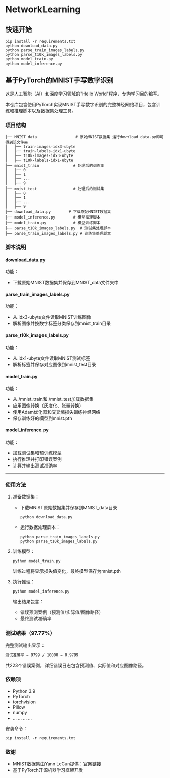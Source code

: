 # NetworkLearning

## 快速开始

```
pip install -r requirements.txt
python download_data.py
python parse_train_images_labels.py
python parse_t10k_images_labels.py
python model_train.py
python model_inference.py
```

## 基于PyTorch的MNIST手写数字识别

这是人工智能（AI）和深度学习领域的"Hello World"程序，专为学习目的编写。

本仓库包含使用PyTorch实现MNIST手写数字识别的完整神经网络项目，包含训练和推理脚本以及数据集处理工具。

### 项目结构

```
├── MNIST_data                 # 原始MNIST数据集 运行download_data.py即可得到该文件夹
│   ├── train-images-idx3-ubyte
│   ├── train-labels-idx1-ubyte
│   ├── t10k-images-idx3-ubyte
│   ├── t10k-labels-idx1-ubyte
├── mnist_train               # 处理后的训练集
│   ├── 0
│   ├── 1
│   ├── ...
│   ├── 9
├── mnist_test                # 处理后的测试集
│   ├── 0
│   ├── 1
│   ├── ...
│   ├── 9
├── download_data.py        # 下载原始MNIST数据集
├── model_inference.py        # 模型推理脚本
├── model_train.py            # 模型训练脚本
├── parse_t10k_images_labels.py  # 测试集处理脚本
├── parse_train_images_labels.py # 训练集处理脚本
```

### 脚本说明

#### download_data.py

功能：

- 下载原始MNIST数据集并保存到MNIST_data文件夹中

#### parse_train_images_labels.py
功能：
- 从.idx3-ubyte文件读取MNIST训练图像
- 解析图像并按数字标签分类保存到mnist_train目录

#### parse_t10k_images_labels.py
功能：
- 从.idx1-ubyte文件读取MNIST测试标签
- 解析标签并保存对应图像到mnist_test目录

#### model_train.py
功能：
- 从./mnist_train和./mnist_test加载数据集
- 应用图像转换（灰度化、张量转换）
- 使用Adam优化器和交叉熵损失训练神经网络
- 保存训练好的模型到mnist.pth

#### model_inference.py
功能：
- 加载测试集和预训练模型
- 执行推理并打印错误案例
- 计算并输出测试准确率

****

### 使用方法

1. 准备数据集：
   - 下载MNIST原始数据集并保存到MNIST_data目录
   
     ```shell
     python download_data.py
     ```
   
     
   
   - 运行数据处理脚本：
     ```shell
     python parse_train_images_labels.py
     python parse_t10k_images_labels.py
     ```
   
2. 训练模型：
   ```shell
   python model_train.py
   ```
   训练过程将显示损失值变化，最终模型保存为mnist.pth

3. 执行推理：
   ```shell
   python model_inference.py
   ```
   输出结果包含：
   - 错误预测案例（预测值/实际值/图像路径）
   - 最终测试准确率

### 测试结果（97.77%）

完整测试输出显示：
```txt
测试准确率 = 9799 / 10000 = 0.9799
```
共223个错误案例，详细错误日志包含预测值、实际值和对应图像路径。

### 依赖项

- Python 3.9
- PyTorch
- torchvision
- Pillow
- numpy
- ... ... ... ...

安装命令：
```shell
pip install -r requirements.txt
```

### 致谢

- MNIST数据集由Yann LeCun提供：[官网链接](https://yann.lecun.com/exdb/mnist/)
- 基于PyTorch开源机器学习框架开发

